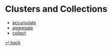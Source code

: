 Clusters and Collections
========================

- [accumulate](accumulate.md)
- [aggregate](aggregate.md)
- [collect](collect.md)

[↵ back](../README.md)